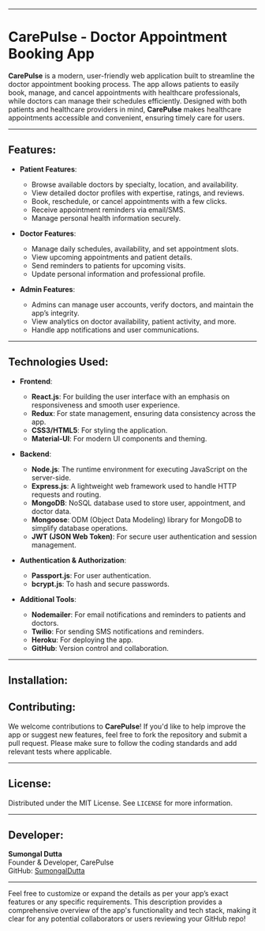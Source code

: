 
---

# **CarePulse** - Doctor Appointment Booking App

**CarePulse** is a modern, user-friendly web application built to streamline the doctor appointment booking process. The app allows patients to easily book, manage, and cancel appointments with healthcare professionals, while doctors can manage their schedules efficiently. Designed with both patients and healthcare providers in mind, **CarePulse** makes healthcare appointments accessible and convenient, ensuring timely care for users.

---

## Features:
- **Patient Features**:
  - Browse available doctors by specialty, location, and availability.
  - View detailed doctor profiles with expertise, ratings, and reviews.
  - Book, reschedule, or cancel appointments with a few clicks.
  - Receive appointment reminders via email/SMS.
  - Manage personal health information securely.

- **Doctor Features**:
  - Manage daily schedules, availability, and set appointment slots.
  - View upcoming appointments and patient details.
  - Send reminders to patients for upcoming visits.
  - Update personal information and professional profile.

- **Admin Features**:
  - Admins can manage user accounts, verify doctors, and maintain the app’s integrity.
  - View analytics on doctor availability, patient activity, and more.
  - Handle app notifications and user communications.

---

## Technologies Used:

- **Frontend**:
  - **React.js**: For building the user interface with an emphasis on responsiveness and smooth user experience.
  - **Redux**: For state management, ensuring data consistency across the app.
  - **CSS3/HTML5**: For styling the application.
  - **Material-UI**: For modern UI components and theming.

- **Backend**:
  - **Node.js**: The runtime environment for executing JavaScript on the server-side.
  - **Express.js**: A lightweight web framework used to handle HTTP requests and routing.
  - **MongoDB**: NoSQL database used to store user, appointment, and doctor data.
  - **Mongoose**: ODM (Object Data Modeling) library for MongoDB to simplify database operations.
  - **JWT (JSON Web Token)**: For secure user authentication and session management.

- **Authentication & Authorization**:
  - **Passport.js**: For user authentication.
  - **bcrypt.js**: To hash and secure passwords.

- **Additional Tools**:
  - **Nodemailer**: For email notifications and reminders to patients and doctors.
  - **Twilio**: For sending SMS notifications and reminders.
  - **Heroku**: For deploying the app.
  - **GitHub**: Version control and collaboration.

---

## Installation:



## Contributing:

We welcome contributions to **CarePulse**! If you'd like to help improve the app or suggest new features, feel free to fork the repository and submit a pull request. Please make sure to follow the coding standards and add relevant tests where applicable.

---

## License:

Distributed under the MIT License. See `LICENSE` for more information.

---

## Developer:

**Sumongal Dutta**  
Founder & Developer, CarePulse  
GitHub: [SumongalDutta](https://github.com/Sumangal-Dutta)

---

Feel free to customize or expand the details as per your app’s exact features or any specific requirements. This description provides a comprehensive overview of the app's functionality and tech stack, making it clear for any potential collaborators or users reviewing your GitHub repo!

